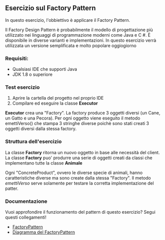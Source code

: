 ## Esercizio sul Factory Pattern

In questo esercizio, l'obbiettivo è applicare il Factory Pattern.

Il Factory Design Pattern è probabilmente il modello di progettazione più utilizzato nei linguaggi di programmazione moderni come Java e C #. È disponibile in diverse varianti e implementazioni.
In questo esercizio verrà utilizzata un versione semplificata e molto popolare oggiogiorno

### Requisiti:
- Qualsiasi IDE che supporti Java
- JDK 1.8 o superiore

### Test esercizio

1. Aprire la cartella del progetto nel proprio IDE
2. Compilare ed eseguire la classe **Executor**

**Executor** crea una "Factory".
La factory produce 3 oggetti diversi (un Cane, un Gatto e una Pecora).
Per ogni oggetto viene eseguito il metodo emettiVerso() che stampa 3 stringhe diverse poichè sono stati creati 3 oggetti diversi dalla
stessa factory.

### Struttura dell'esercizio

La classe **Factory** ritorna un nuovo oggetto in base alle necessità del client.
La classe **Factory** puo' produrre una serie di oggetti creati da classi che implementano tutte la classe **Animale** 

Ogni "ConcreteProduct", ovvero le diverse specie di animali, hanno caratteristiche diverse ma sono create dalla stessa "Factory".
Il metodo *emettiVerso* serve solamente per testare la corretta implementazione del patter.

### Documentazione

Vuoi approfondire il funzionamento del pattern di questo esercizio? Segui questi collegamenti!

- [FactoryPattern](https://www.oodesign.com/factory-pattern.htmll)
- [Diagramma del FactoryPattern](https://vivekcek.wordpress.com/2013/03/17/simple-factory-vs-factory-method-vs-abstract-factory-by-example/)
